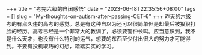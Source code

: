 +++
title = "考完六级的自闭感悟"
date = "2023-06-18T22:35:56+08:00"
tags = []
slug = "My-thoughts-on-autism-after-passing-CET-6"
+++
昨天的六级考的有点久违的高考的感觉。总是有这种自以为还可以很简单但是却最后被狠狠打脸的经历。高考已经是一个非常大的教训了，必须要警钟长鸣。应当意识到，我不是什么天才，也没有什么特别的运气，想要的东西至少付出很大的努力才可能得到。不要有投机取巧的幻想，踏踏实实的学习。
